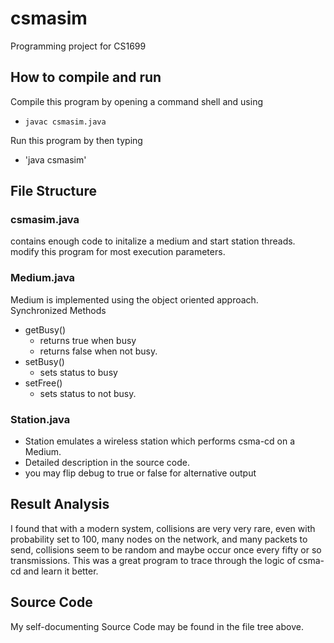 # csmasim
Programming project for CS1699
## How to compile and run
Compile this program by opening a command shell and using  
* `javac csmasim.java`  

Run this program by then typing
* 'java csmasim'

## File Structure
### csmasim.java
contains enough code to initalize a medium and start station threads. modify this program for most execution parameters.
### Medium.java
Medium is implemented using the object oriented approach.  
Synchronized Methods  
  * getBusy()   
    * returns true when busy  
    * returns false when not busy.  
  * setBusy()  
    * sets status to busy  
  * setFree()  
    * sets status to not busy.  

### Station.java
  * Station emulates a wireless station which performs csma-cd on a Medium.
  * Detailed description in the source code.
  * you may flip debug to true or false for alternative output

## Result Analysis
I found that with a modern system, collisions are very very rare, even with probability set to 100, many nodes on the network, and many packets to send, collisions seem to be random and maybe occur once every fifty or so transmissions. This was a great program to trace through the logic of csma-cd and learn it better.

## Source Code
My self-documenting Source Code may be found in the file tree above.
